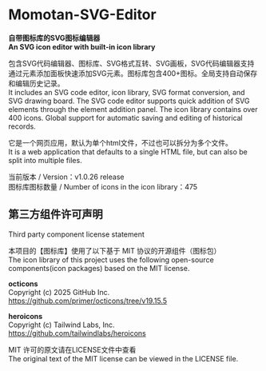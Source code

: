 # Momotan-SVG-Editor
**自带图标库的SVG图标编辑器**  
**An SVG icon editor with built-in icon library**  
  
包含SVG代码编辑器、图标库、SVG格式互转、SVG画板，SVG代码编辑器支持通过元素添加面板快速添加SVG元素。图标库包含400+图标。全局支持自动保存和编辑历史记录。  
It includes an SVG code editor, icon library, SVG format conversion, and SVG drawing board. The SVG code editor supports quick addition of SVG elements through the element addition panel. The icon library contains over 400 icons. Global support for automatic saving and editing of historical records.  
  
它是一个网页应用，默认为单个html文件，不过也可以拆分为多个文件。  
It is a web application that defaults to a single HTML file, but can also be split into multiple files.  
  
当前版本 / Version：v1.0.26 release  
图标库图标数量 / Number of icons in the icon library：475  
  
## 第三方组件许可声明  
Third party component license statement  
  
本项目的【图标库】使用了以下基于 MIT 协议的开源组件（图标包）  
The icon library of this project uses the following open-source components(icon packages) based on the MIT license.  

**octicons**  
Copyright (c) 2025 GitHub Inc.  
https://github.com/primer/octicons/tree/v19.15.5  
  
**heroicons**  
Copyright (c) Tailwind Labs, Inc.  
https://github.com/tailwindlabs/heroicons  
  
MIT 许可的原文请在LICENSE文件中查看  
The original text of the MIT license can be viewed in the LICENSE file.  
